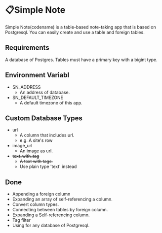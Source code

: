 # 📋Simple Note
Simple Note(codename) is a table-based note-taking app that is based on Postgresql. You can easily create and use a table and foreign tables.

## Requirements
A database of Postgres.
Tables must have a primary key with a bigint type.

## Environment Variabl
- SN_ADDRESS
    - An address of database.
- SN_DEFAULT_TIMEZONE
    - A default timezone of this app.

## Custom Database Types
- url
    - A column that includes url.
    - e.g. A site's row
- image_url
    - An image as url.
- ~~text_with_tag~~
    - ~~A text with tags.~~
    - Use plain type 'text' instead

## Done
- Appending a foreign column
- Expanding an array of self-referencing a column.
- Convert column types.
- Connecting between tables by foreign column.
- Expanding a Self-referencing column. 
- Tag filter 
- Using for any database of Postgresql. 
